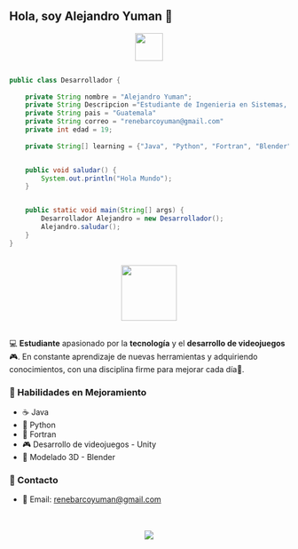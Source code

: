 ## Hola, soy Alejandro Yuman 🔧

<div align="center">
<img align='center' src='https://64.media.tumblr.com/c7be594def53b7cd9e66bdd748e6f39b/tumblr_pdi86z5vnA1xcpg50o1_640.gif' width='50'>
</div>

```java

public class Desarrollador {
    
    private String nombre = "Alejandro Yuman";
    private String Descripcion ="Estudiante de Ingenieria en Sistemas, con la determinación de aprender y crecer cada día."
    private String pais = "Guatemala"
    private String correo = "renebarcoyuman@gmail.com"
    private int edad = 19;
    
    private String[] learning = {"Java", "Python", "Fortran", "Blender", "GitHub", "Unity"};


    public void saludar() {
        System.out.println("Hola Mundo");
    }


    public static void main(String[] args) {
        Desarrollador Alejandro = new Desarrollador();
        Alejandro.saludar();
    }
}
```

<br>

<div align="center">
<img align='center' src='https://raw.githubusercontent.com/mayankchaudhary26/Cool-Readme-ideas/master/data/octocat/baracktocat.jpg' width='100'>
</div>

<br>

💻 **Estudiante** apasionado por la **tecnología** y el **desarrollo de videojuegos** 🎮. En constante aprendizaje de nuevas herramientas y adquiriendo conocimientos, con una disciplina firme para mejorar cada día🌱.

### 🧠 Habilidades en Mejoramiento
- ☕ Java 
- 🐍 Python 
- 🧮 Fortran 
- 🎮 Desarrollo de videojuegos - Unity 
- 🎨 Modelado 3D - Blender 

### 📱 Contacto 
- 📧 Email: renebarcoyuman@gmail.com

<br>
<br>

<div align="center">
<img align ='center' src='https://i.giphy.com/RThN0hOS2GO4M.gif'>
</div>

